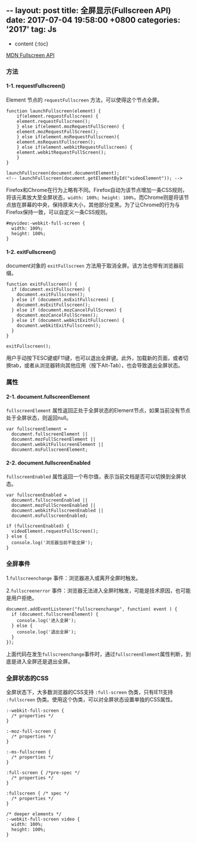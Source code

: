 --
layout: post
title:  全屏显示(Fullscreen API)
date:   2017-07-04 19:58:00 +0800 
categories: '2017' 
tag: Js 
---

* content
{:toc}

[MDN Fullscreen API](https://developer.mozilla.org/en-US/docs/Web/API/Fullscreen_API)

### 方法

#### 1-1. requestFullscreen()

Element 节点的 `requestFullscreen` 方法，可以使得这个节点全屏。

```
function launchFullscreen(element) {
	if(element.requestFullscreen) {
	element.requestFullscreen();
	} else if(element.mozRequestFullScreen) {
	element.mozRequestFullScreen();
	} else if(element.msRequestFullscreen){
	element.msRequestFullscreen();
	} else if(element.webkitRequestFullscreen) {
	element.webkitRequestFullScreen();
	}
}

launchFullscreen(document.documentElement);
<!-- launchFullscreen(document.getElementById("videoElement")); -->
```

Firefox和Chrome在行为上略有不同。Firefox自动为该节点增加一条CSS规则，将该元素放大至全屏状态，`width: 100%; height: 100%`，而Chrome则是将该节点放在屏幕的中央，保持原来大小，其他部分变黑。为了让Chrome的行为与Firefox保持一致，可以自定义一条CSS规则。

```
#myvideo:-webkit-full-screen {
  width: 100%;
  height: 100%;
}
```

#### 1-2. exitFullscreen()

document对象的 `exitFullscreen` 方法用于取消全屏。该方法也带有浏览器前缀。

```
function exitFullscreen() {
  if (document.exitFullscreen) {
    document.exitFullscreen();
  } else if (document.msExitFullscreen) {
    document.msExitFullscreen();
  } else if (document.mozCancelFullScreen) {
    document.mozCancelFullScreen();
  } else if (document.webkitExitFullscreen) {
    document.webkitExitFullscreen();
  }
}

exitFullscreen();
```

用户手动按下ESC键或F11键，也可以退出全屏键。此外，加载新的页面，或者切换tab，或者从浏览器转向其他应用（按下Alt-Tab），也会导致退出全屏状态。

### 属性

#### 2-1. document.fullscreenElement

`fullscreenElement` 属性返回正处于全屏状态的Element节点，如果当前没有节点处于全屏状态，则返回null。

```
var fullscreenElement =
  document.fullscreenElement ||
  document.mozFullScreenElement ||
  document.webkitFullscreenElement ||
  document.msFullscreenElement;
```

#### 2-2. document.fullscreenEnabled

`fullscreenEnabled` 属性返回一个布尔值，表示当前文档是否可以切换到全屏状态。

```
var fullscreenEnabled =
  document.fullscreenEnabled ||
  document.mozFullScreenEnabled ||
  document.webkitFullscreenEnabled ||
  document.msFullscreenEnabled;

if (fullscreenEnabled) {
  videoElement.requestFullScreen();
} else {
  console.log('浏览器当前不能全屏');
}
```

### 全屏事件

1.`fullscreenchange` 事件：浏览器进入或离开全屏时触发。

2.`fullscreenerror` 事件：浏览器无法进入全屏时触发，可能是技术原因，也可能是用户拒绝。

```
document.addEventListener("fullscreenchange", function( event ) {
  if (document.fullscreenElement) {
    console.log('进入全屏');
  } else {
    console.log('退出全屏');
  }
});
```

上面代码在发生`fullscreenchange`事件时，通过`fullscreenElement`属性判断，到底是进入全屏还是退出全屏。

### 全屏状态的CSS

全屏状态下，大多数浏览器的CSS支持 `:full-screen` 伪类，只有IE11支持 `:fullscreen` 伪类。使用这个伪类，可以对全屏状态设置单独的CSS属性。

```
:-webkit-full-screen {
  /* properties */
}

:-moz-full-screen {
  /* properties */
}

:-ms-fullscreen {
  /* properties */
}

:full-screen { /*pre-spec */
  /* properties */
}

:fullscreen { /* spec */
  /* properties */
}

/* deeper elements */
:-webkit-full-screen video {
  width: 100%;
  height: 100%;
}
```